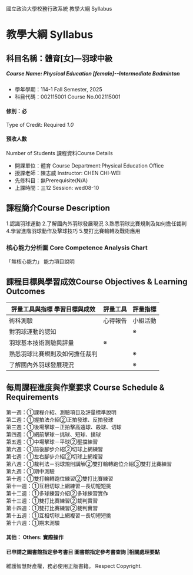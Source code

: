國立政治大學校務行政系統 教學大綱 Syllabus
# 教學大綱 Syllabus
##  科目名稱：體育[女]—羽球中級 
#####  Course Name: Physical Education [female]--Intermediate Badminton
  * 學年學期：114-1 Fall Semester, 2025 
  * 科目代碼：002115001 Course No.002115001
#### 修別：必
Type of Credit: Required 
_1.0_
#### 預收人數
Number of Students
課程資料Course Details
  * 開課單位：體育 Course Department:Physical Education Office 
  * 授課老師：陳志威 Instructor: CHEN CHI-WEI 
  * 先修科目：無Prerequisite(N/A)
  * 上課時間：三12 Session: wed08-10
##  課程簡介Course Description
1.認識羽球運動
2.了解國內外羽球發展現況
3.熟悉羽球比賽規則及如何擔任裁判
4.學習進階羽球動作及擊球技巧
5.雙打比賽輪轉及戰術應用
###  核心能力分析圖 Core Competence Analysis Chart
「無核心能力」 
能力項目說明
##  課程目標與學習成效Course Objectives & Learning Outcomes 
評量工具與指標 學習目標與成效 |  評量工具 |  評量指標  
---|---|---  
術科測驗 |  心得報告 |  小組活動 |  揮拍動作 |  其他 |  測驗藍圖 |  評量尺規  
對羽球運動的認知 |  |  ※ |  ※ |  ※ |  |  |   
羽球基本技術測驗與評量 |  ※ |  |  |  ※ |  |  ※ |  ※  
熟悉羽球比賽規則及如何擔任裁判 |  |  ※ |  ※ |  |  |  ※ |  ※  
了解國內外羽球發展現況 |  |  ※ |  |  |  |  |   
##  每周課程進度與作業要求 Course Schedule & Requirements
第一週：①課程介紹、測驗項目及評量標準說明  
第二週：①握拍法介紹②正拍發球、反拍發球  
第三週：①後場擊球－正拍擊高遠球、殺球、切球  
第四週：①網前擊球－挑球、短球、撲球  
第五週：①中場擊球－平球②壓擋練習  
第六週：①前後腳步介紹②切球上網練習  
第七週：①左右腳步介紹②切球上網複習  
第八週：①裁判法－羽球規則講解②雙打輪轉跑位介紹③雙打比賽練習  
第九週：①期中測驗  
第十週：①雙打輪轉跑位練習②雙打比賽練習  
第十一週：①互相切球上網練習－長切短短挑  
第十二週：①多球練習介紹②多球練習實作  
第十三週：①雙打比賽練習②裁判實習  
第十四週：①雙打比賽練習②裁判實習  
第十五週：①互相切球上網複習－長切短短挑  
第十六週：①期末測驗
####  其他： Others: 實際操作 
####  已申請之圖書館指定參考書目  圖書館指定參考書查詢 |相關處理要點
維護智慧財產權，務必使用正版書籍。 Respect Copyright.